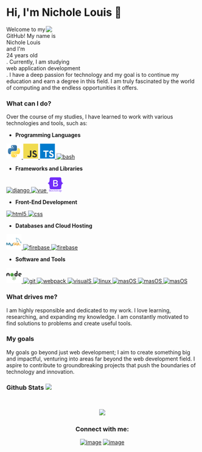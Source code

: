 # Hi, I'm Nichole Louis 👋

<picture> <img align="right" src="https://mir-s3-cdn-cf.behance.net/project_modules/disp/601014116770475.6068beff4640a.gif" width = 400px></picture>
<p align="left">
Welcome to my GitHub! My name is <br>Nichole Louis</br> and I'm <br>24 years old</br>. Currently, I am studying <br>web application development</br>. I have a deep passion for technology and my goal is to continue my education and earn a degree in this field. I am truly fascinated by the world of computing and the endless opportunities it offers.
</p>

### What can I do?
Over the course of my studies, I have learned to work with various technologies and tools, such as:

- **Programming Languages**

<a href="https://www.python.org" target="_blank"> <img src="https://raw.githubusercontent.com/devicons/devicon/master/icons/python/python-original.svg" alt="python" width="40" height="40"/> </a> <a href="https://developer.mozilla.org/en-US/docs/Web/JavaScript" target="_blank"> 
<img src="https://raw.githubusercontent.com/devicons/devicon/master/icons/javascript/javascript-original.svg" alt="javascript" width="40" height="40"/> </a>
<a href="https://www.typescriptlang.org/" target="_blank"> <img src="https://raw.githubusercontent.com/devicons/devicon/master/icons/typescript/typescript-original.svg" alt="typescript" width="40" height="40"/> </a>
<a href="https://www.gnu.org/software/bash/" target="_blank"> <img src="https://www.vectorlogo.zone/logos/gnu_bash/gnu_bash-icon.svg" alt="bash" width="40" height="40"/> </a>

- **Frameworks and Libraries** 

<a href="https://getbootstrap.com" target="_blank"> <img src="https://www.vectorlogo.zone/logos/djangoproject/djangoproject-icon.svg" alt="django" width="40" height="40"/> </a>
<a href="https://getbootstrap.com" target="_blank"> <img src="https://www.vectorlogo.zone/logos/vuejs/vuejs-icon.svg" alt="vue" width="40" height="40"/> </a>
<a href="https://getbootstrap.com" target="_blank"> <img src="https://raw.githubusercontent.com/devicons/devicon/master/icons/bootstrap/bootstrap-plain-wordmark.svg" alt="bootstrap" width="40" height="40"/> </a>

- **Front-End Development**

<a href="https://getbootstrap.com" target="_blank"> <img src="https://www.vectorlogo.zone/logos/w3_html5/w3_html5-icon.svg" alt="html5" width="40" height="40"/> </a>
<a href="https://getbootstrap.com" target="_blank"> <img src="https://www.vectorlogo.zone/logos/w3_css/w3_css-icon.svg" alt="css" width="40" height="40"/> </a>

- **Databases and Cloud Hosting** 

<a href="https://www.mysql.com/" target="_blank"> <img src="https://raw.githubusercontent.com/devicons/devicon/master/icons/mysql/mysql-original-wordmark.svg" alt="mysql" width="40" height="40"/> </a> 
<a href="https://firebase.google.com/" target="_blank"> <img src="https://www.vectorlogo.zone/logos/firebase/firebase-icon.svg" alt="firebase" width="40" height="40"/> </a>
<a href="https://firebase.google.com/" target="_blank"> <img src="https://www.vectorlogo.zone/logos/sqlite/sqlite-icon.svg" alt="firebase" width="40" height="40"/> </a>


- **Software and Tools**

<a href="https://nodejs.org" target="_blank"> <img src="https://raw.githubusercontent.com/devicons/devicon/master/icons/nodejs/nodejs-original-wordmark.svg" alt="nodejs" width="40" height="40"/> </a> 
<a href="https://git-scm.com/" target="_blank"> 
<img src="https://www.vectorlogo.zone/logos/git-scm/git-scm-icon.svg" alt="git" width="40" height="40"/> </a>
<a href="https://git-scm.com/" target="_blank"> 
<img src="https://www.vectorlogo.zone/logos/js_webpack/js_webpack-icon.svg" alt="webpack" width="40" height="40"/> </a>
<a href="https://git-scm.com/" target="_blank"> 
<img src="https://www.vectorlogo.zone/logos/visualstudio_code/visualstudio_code-icon.svg" alt="visualS" width="40" height="40"/> </a>
<a href="https://git-scm.com/" target="_blank"> 
<img src="https://www.vectorlogo.zone/logos/linux/linux-icon.svg" alt="linux" width="40" height="40"/> </a>
<a href="https://git-scm.com/" target="_blank"> 
<img src="https://www.vectorlogo.zone/logos/apple/apple-icon.svg" alt="masOS" width="40" height="40"/> </a>
<a href="https://git-scm.com/" target="_blank"> 
<img src="https://www.vectorlogo.zone/logos/github/github-icon.svg" alt="masOS" width="40" height="40"/> </a>
<a href="https://git-scm.com/" target="_blank"> 
<img src="https://www.vectorlogo.zone/logos/markdown-here/markdown-here-icon.svg" alt="masOS" width="40" height="40"/> </a>


### What drives me?
I am highly responsible and dedicated to my work. I love learning, researching, and expanding my knowledge. I am constantly motivated to find solutions to problems and create useful tools.

### My goals
My goals go beyond just web development; I aim to create something big and impactful, venturing into areas far beyond the web development field. I aspire to contribute to groundbreaking projects that push the boundaries of technology and innovation.

### <b> Github Stats </b> <img src="https://media.giphy.com/media/iY8CRBdQXODJSCERIr/giphy.gif" width="35">
<br>

<div align="center">

![](https://github-readme-stats.vercel.app/api/top-langs/?username=nicholelouis&theme=dracula&hide_border=false&include_all_commits=true&count_private=true&layout=compact)
	
</a>
</div>

<h3 align="center">Connect with me:</h3>
<div align="center">


[![image](https://img.shields.io/badge/Instagram-ff69b4?style=for-the-badge&logo=instagram&logoColor=white)](https://www.instagram.com/nicholelouiss)
[![image](https://img.shields.io/badge/Gmail-ff69b4?style=for-the-badge&logo=gmail&logoColor=white)](mailto:nicholelouiss@gmail.com)
  
</div>

